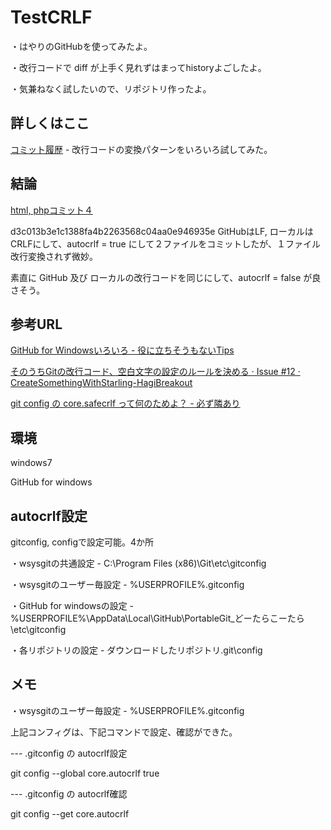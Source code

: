 TestCRLF
=======

・はやりのGitHubを使ってみたよ。

・改行コードで diff が上手く見れずはまってhistoryよごしたよ。

・気兼ねなく試したいので、リポジトリ作ったよ。

詳しくはここ
----------------

[コミット履歴](https://github.com/akagane99/TestCRLF/commits/master) - 改行コードの変換パターンをいろいろ試してみた。

結論
----------------

[html, phpコミット４](https://github.com/akagane99/TestCRLF/commit/d3c013b3e1c1388fa4b2263568c04aa0e946935e)

d3c013b3e1c1388fa4b2263568c04aa0e946935e
GitHubはLF, ローカルはCRLFにして、autocrlf = true にして２ファイルをコミットしたが、１ファイル改行変換されず微妙。

素直に GitHub 及び ローカルの改行コードを同じにして、autocrlf = false が良さそう。

参考URL
----------------

[GitHub for Windowsいろいろ - 役に立ちそうもないTips](http://d.hatena.ne.jp/dojum/20121126)

[そのうちGitの改行コード、空白文字の設定のルールを決める · Issue #12 · CreateSomethingWithStarling-HagiBreakout](https://github.com/CreateSomethingWithStarling/HagiBreakout/issues/12)

[git config の core.safecrlf って何のためよ？ - 必ず隣あり](http://d.hatena.ne.jp/couichi/20110207/1297101115)

環境
----------------

windows7

GitHub for windows

autocrlf設定
----------------
gitconfig, configで設定可能。4か所

・wsysgitの共通設定 - C:\Program Files (x86)\Git\etc\gitconfig

・wsysgitのユーザー毎設定 - %USERPROFILE%\.gitconfig

・GitHub for windowsの設定 - %USERPROFILE%\AppData\Local\GitHub\PortableGit_どーたらこーたら\etc\gitconfig

・各リポジトリの設定 - ダウンロードしたリポジトリ\.git\config

メモ
----------------

・wsysgitのユーザー毎設定 - %USERPROFILE%\.gitconfig

上記コンフィグは、下記コマンドで設定、確認ができた。

--- .gitconfig の autocrlf設定

git config --global core.autocrlf true

--- .gitconfig の autocrlf確認

git config --get core.autocrlf
